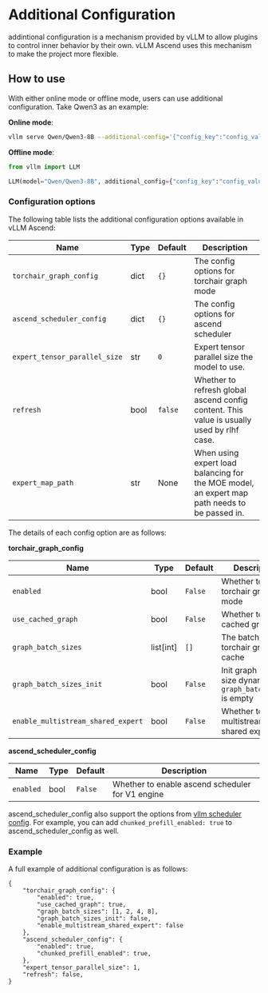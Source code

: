 # Additional Configuration

addintional configuration is a mechanism provided by vLLM to allow plugins to control inner behavior by their own. vLLM Ascend uses this mechanism to make the project more flexible.

## How to use

With either online mode or offline mode, users can use additional configuration. Take Qwen3 as an example:

**Online mode**:

```bash
vllm serve Qwen/Qwen3-8B --additional-config='{"config_key":"config_value"}'
```

**Offline mode**:

```python
from vllm import LLM

LLM(model="Qwen/Qwen3-8B", additional_config={"config_key":"config_value"})
```

### Configuration options

The following table lists the additional configuration options available in vLLM Ascend:

| Name                          | Type | Default | Description                                                                                   |
|-------------------------------| ---- |------|-----------------------------------------------------------------------------------------------|
| `torchair_graph_config`       | dict | `{}` | The config options for torchair graph mode                                                    |
| `ascend_scheduler_config`     | dict | `{}` | The config options for ascend scheduler                                                       |
| `expert_tensor_parallel_size` | str | `0`  | Expert tensor parallel size the model to use.                                                 |
| `refresh`                     | bool | `false` | Whether to refresh global ascend config content. This value is usually used by rlhf case.     |
| `expert_map_path`             | str | None | When using expert load balancing for the MOE model, an expert map path needs to be passed in. |

The details of each config option are as follows:

**torchair_graph_config**

| Name | Type | Default | Description |
| ---- | ---- | ------- | ----------- |
| `enabled` | bool | `False` | Whether to enable torchair graph mode |
| `use_cached_graph` | bool | `False` | Whether to use cached graph |
| `graph_batch_sizes` | list[int] | `[]` | The batch size for torchair graph cache |
| `graph_batch_sizes_init` | bool | `False` | Init graph batch size dynamically if `graph_batch_sizes` is empty |
| `enable_multistream_shared_expert`| bool | `False` | Whether to enable multistream shared expert |

**ascend_scheduler_config**

| Name | Type | Default | Description |
| ---- | ---- | ------- | ----------- |
| `enabled` | bool | `False` | Whether to enable ascend scheduler for V1 engine|

ascend_scheduler_config also support the options from [vllm scheduler config](https://docs.vllm.ai/en/stable/api/vllm/config.html#vllm.config.SchedulerConfig). For example, you  can add `chunked_prefill_enabled: true` to ascend_scheduler_config as well.

### Example

A full example of additional configuration is as follows:

```
{
    "torchair_graph_config": {
        "enabled": true,
        "use_cached_graph": true,
        "graph_batch_sizes": [1, 2, 4, 8],
        "graph_batch_sizes_init": false,
        "enable_multistream_shared_expert": false
    },
    "ascend_scheduler_config": {
        "enabled": true,
        "chunked_prefill_enabled": true,
    },
    "expert_tensor_parallel_size": 1,
    "refresh": false,
}
```
